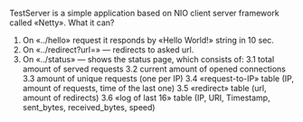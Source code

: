 TestServer is a simple application based on NIO client server framework called «Netty». 
What it can?

1. On «../hello» request it responds by «Hello World!» string in 10 sec.
2. On «../redirect?url=<url>» — redirects to asked url.
3. On «../status» — shows the status page, which consists of:
  3.1 total amount of served requests
  3.2 current amount of opened connections
  3.3 amount of unique requests (one per IP)
  3.4 «request-to-IP» table (IP, amount of requests, time of the last one)
  3.5 «redirect» table (url, amount of redirects)
  3.6 «log of last 16» table (IP, URI, Timestamp, sent_bytes, received_bytes, speed) 
